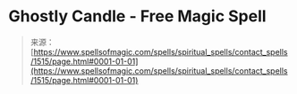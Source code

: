 <!--yml
category: 未分类
date: 2024-06-12 18:34:33
-->

# Ghostly Candle - Free Magic Spell

> 来源：[https://www.spellsofmagic.com/spells/spiritual_spells/contact_spells/1515/page.html#0001-01-01](https://www.spellsofmagic.com/spells/spiritual_spells/contact_spells/1515/page.html#0001-01-01)